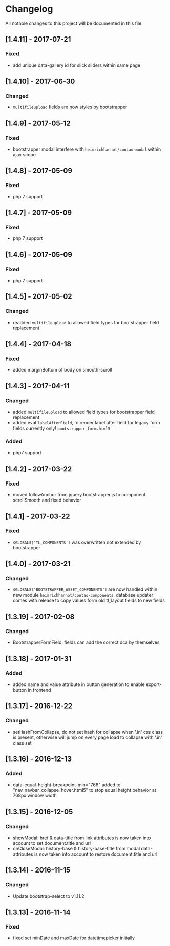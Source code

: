 # Changelog
All notable changes to this project will be documented in this file.

## [1.4.11] - 2017-07-21

### Fixed
- add unique data-gallery id for slick sliders within same page

## [1.4.10] - 2017-06-30

### Changed
- `multifileupload` fields are now styles by bootstrapper

## [1.4.9] - 2017-05-12

### Fixed
- bootstrapper modal interfere with `heimrichhannot/contao-modal` within ajax scope

## [1.4.8] - 2017-05-09

### Fixed
- php 7 support

## [1.4.7] - 2017-05-09

### Fixed
- php 7 support

## [1.4.6] - 2017-05-09

### Fixed
- php 7 support

## [1.4.5] - 2017-05-02

### Changed
- readded `multifileupload` to allowed field types for bootstrapper field replacement

## [1.4.4] - 2017-04-18

### Fixed
- added marginBottom of body on smooth-scroll

## [1.4.3] - 2017-04-11

### Changed
- added `multifileupload` to allowed field types for bootstrapper field replacement
- added eval `labelAfterField`, to render label after field for legacy form fields currently only! `bootstrapper_form.html5`

### Added
- php7 support


## [1.4.2] - 2017-03-22

### Fixed
- moved followAnchor from jquery.bootstrapper.js to component scrollSmooth and fixed behavior

## [1.4.1] - 2017-03-22

### Fixed
- `$GLOBALS['TL_COMPONENTS']` was overwritten not extended by bootstrapper

## [1.4.0] - 2017-03-21

### Changed
- `$GLOBALS['BOOTSTRAPPER_ASSET_COMPONENTS']` are now handled within new module `heimrichhannot/contao-components`, database updater comes with release to copy values form old tl_layout fields to new fields 

## [1.3.19] - 2017-02-08

### Changed
- BootstrapperFormField: fields can add the correct dca by themselves

## [1.3.18] - 2017-01-31

### Added
- added name and value attribute in button generation to enable export-button in frontend

## [1.3.17] - 2016-12-22

### Changed
- setHashFromCollapse, do not set hash for collapse when '.in' css class is present, otherwise will jump on every page load to collapse with '.in' class set

## [1.3.16] - 2016-12-13

### Added
- data-equal-height-breakpoint-min="768" added to "nav_navbar_collapse_hover.html5" to stop equal height behavior at 768px window width 

## [1.3.15] - 2016-12-05

### Changed
- showModal: href & data-title from link attributes is now taken into account to set document.title and url
- onCloseModal: history-base & history-base-title from modal data-attributes is now taken into account to restore document.title and url

## [1.3.14] - 2016-11-15

### Changed
- Update bootstrap-select to v1.11.2

## [1.3.13] - 2016-11-14

### Fixed
- fixed set minDate and maxDate for datetimepicker initially

